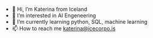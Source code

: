 - 👋 Hi, I’m Katerina from Iceland
- 👀 I’m interested in AI Engeneering
- 🌱 I’m currently learning python, SQL, machine learning
- 📫 How to reach me katerina@icecorpo.is


<!---
KaterinaIce/KaterinaIce is a ✨ special ✨ repository because its `README.md` (this file) appears on your GitHub profile.
You can click the Preview link to take a look at your changes.
--->
